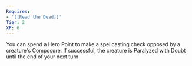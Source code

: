 ```yaml
---
Requires:
- '[[Read the Dead]]'
Tier: 2
XP: 6
---
```


You can spend a Hero Point to make a spellcasting check opposed by a creature's Composure. If successful, the creature is Paralyzed with Doubt until the end of your next turn